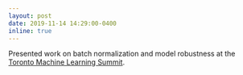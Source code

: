 ```yaml
---
layout: post
date: 2019-11-14 14:29:00-0400
inline: true
---
```


Presented work on batch normalization and model robustness at the
[Toronto Machine Learning Summit](https://torontomachinelearning.com/).
